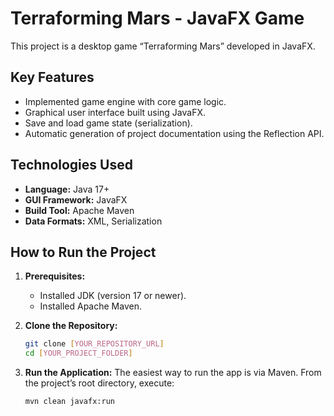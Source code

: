 # Terraforming Mars - JavaFX Game

This project is a desktop game “Terraforming Mars” developed in JavaFX.

## Key Features

* Implemented game engine with core game logic.
* Graphical user interface built using JavaFX.
* Save and load game state (serialization).
* Automatic generation of project documentation using the Reflection API.

## Technologies Used

* **Language:** Java 17+
* **GUI Framework:** JavaFX
* **Build Tool:** Apache Maven
* **Data Formats:** XML, Serialization

## How to Run the Project

1. **Prerequisites:**

   * Installed JDK (version 17 or newer).
   * Installed Apache Maven.

2. **Clone the Repository:**

   ```bash
   git clone [YOUR_REPOSITORY_URL]
   cd [YOUR_PROJECT_FOLDER]
   ```

3. **Run the Application:**
   The easiest way to run the app is via Maven. From the project’s root directory, execute:

   ```bash
   mvn clean javafx:run
   ```
